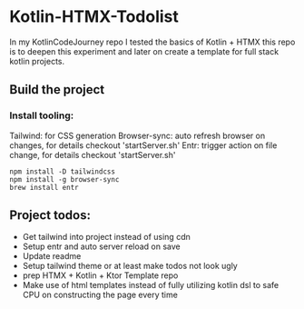 # Kotlin-HTMX-Todolist

In my KotlinCodeJourney repo I tested the basics of Kotlin + HTMX this repo is to deepen this experiment and later on
create a template for full stack kotlin projects.

## Build the project

### Install tooling:

Tailwind: for CSS generation
Browser-sync: auto refresh browser on changes, for details checkout 'startServer.sh'
Entr: trigger action on file change, for details checkout 'startServer.sh'

```Terminal
npm install -D tailwindcss
npm install -g browser-sync 
brew install entr
```

## Project todos:

- Get tailwind into project instead of using cdn
- Setup entr and auto server reload on save
- Update readme
- Setup tailwind theme or at least make todos not look ugly
- prep HTMX + Kotlin + Ktor Template repo
- Make use of html templates instead of fully utilizing kotlin dsl to safe CPU on constructing the page every time